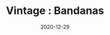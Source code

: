 ---
title: "Vintage : Bandanas"
date: 2020-12-29
id: vintage-bandanas
price: 40.00
quantity: 1
image: ./images/image-1.jpg
description: "Variety of vintage patterns, all super soft and beautiful. 100% cotton, heirloom quality for the face and pocket and tied on to your favorite bag. We take them everywhere we go."
customField1:
    name: "color"
    values: [{name: 'grey', priceChange: 0}, {name: 'black', priceChange: 0}, {name: 'navy', priceChange: 0}, {name: 'teal', priceChange: 0}, {name: 'green', priceChange: 0}, {name: 'lavender', priceChange: 0}]
tags: [accessories]
---